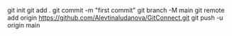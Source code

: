 git init
git add .
git commit -m "first commit"
git branch -M main
git remote add origin https://github.com/AlevtinaIudanova/GitConnect.git
git push -u origin main